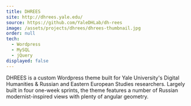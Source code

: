 ```yaml
---
title: DHREES
site: http://dhrees.yale.edu/
source: https://github.com/YaleDHLab/dh-rees
image: /assets/projects/dhrees/dhrees-thumbnail.jpg
order: null
tech:
  - Wordpress
  - MySQL
  - jQuery
displayed: false
---
```


DHREES is a custom Wordpress theme built for Yale University's Digital Humanities & Russian and Eastern European Studies researchers. Largely built in four one-week sprints, the theme features a number of Russian modernist-inspired views with plenty of angular geometry.
